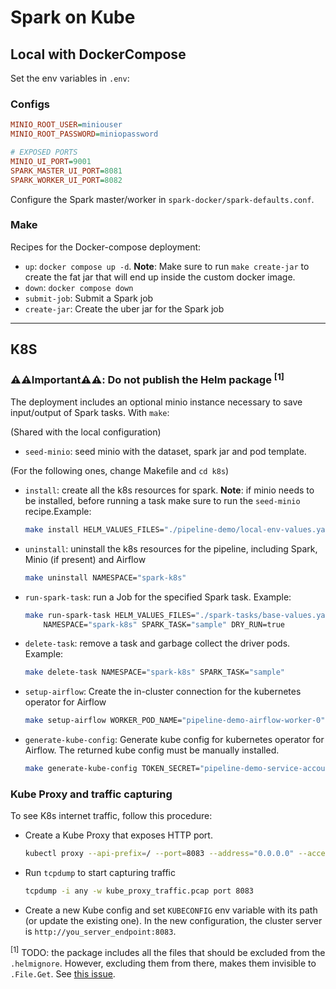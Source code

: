 # Spark on Kube

## Local with DockerCompose

Set the env variables in `.env`:

### Configs

```ini
MINIO_ROOT_USER=miniouser
MINIO_ROOT_PASSWORD=miniopassword

# EXPOSED PORTS
MINIO_UI_PORT=9001
SPARK_MASTER_UI_PORT=8081
SPARK_WORKER_UI_PORT=8082
```

Configure the Spark master/worker in `spark-docker/spark-defaults.conf`.

### Make

Recipes for the Docker-compose deployment:
- `up`: `docker compose up -d`. **Note**: Make sure to run `make create-jar` to create the fat jar that will end up inside the custom docker image.
- `down`: `docker compose down`
- `submit-job`: Submit a Spark job
- `create-jar`: Create the uber jar for the Spark job

---

## K8S

### ⚠️⚠️Important⚠️⚠️: Do not publish the Helm package <sup>[1]</sup>

The deployment includes an optional minio instance necessary to save input/output of Spark tasks. With `make`:

(Shared with the local configuration)

- `seed-minio`: seed minio with the dataset, spark jar and pod template.

(For the following ones, change Makefile and `cd k8s`)

- `install`: create all the k8s resources for spark. **Note**: if minio needs to be installed, before running a task make sure to run the `seed-minio` recipe.Example:
    ```bash
    make install HELM_VALUES_FILES="./pipeline-demo/local-env-values.yaml" NAMESPACE="spark-k8s" DRY_RUN=true
    ```
- `uninstall`: uninstall the k8s resources for the pipeline, including Spark, Minio (if present) and Airflow
    ```bash
    make uninstall NAMESPACE="spark-k8s"
    ```
- `run-spark-task`: run a Job for the specified Spark task. Example:
    ```bash
    make run-spark-task HELM_VALUES_FILES="./spark-tasks/base-values.yaml ./spark-tasks/local-env-values.yaml ./spark-tasks/task-values/local-sample.yaml" \
        NAMESPACE="spark-k8s" SPARK_TASK="sample" DRY_RUN=true
    ```
- `delete-task`: remove a task and garbage collect the driver pods. Example:
    ```bash
    make delete-task NAMESPACE="spark-k8s" SPARK_TASK="sample"
    ```

- `setup-airflow`: Create the in-cluster connection for the kubernetes operator for Airflow
    ```bash
    make setup-airflow WORKER_POD_NAME="pipeline-demo-airflow-worker-0"
    ```

- `generate-kube-config`: Generate kube config for kubernetes operator for Airflow. The returned kube config must be manually installed.
    ```bash
    make generate-kube-config TOKEN_SECRET="pipeline-demo-service-account-token-secret" K8S_ENDPOINT="https://localhost:6443"
    ```

### Kube Proxy and traffic capturing

To see K8s internet traffic, follow this procedure:

- Create a Kube Proxy that exposes HTTP port.
    ```bash
    kubectl proxy --api-prefix=/ --port=8083 --address="0.0.0.0" --accept-hosts='^.*$' --accept-paths='^.*$'
    ```

- Run `tcpdump` to start capturing traffic
    ```bash
    tcpdump -i any -w kube_proxy_traffic.pcap port 8083
    ```

- Create a new Kube config and set `KUBECONFIG` env variable with its path (or update the existing one). In the new configuration, the cluster server is `http://you_server_endpoint:8083`.



<sup>[1]</sup> TODO: the package includes all the files that should be excluded from the `.helmignore`. However, excluding them from there, makes them invisible to `.File.Get`. See [this issue](https://github.com/helm/helm/issues/3050).